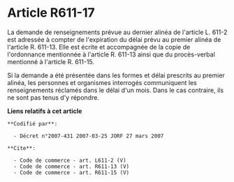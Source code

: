 # Article R611-17

La demande de renseignements prévue au dernier alinéa de l'article L. 611-2 est adressée à compter de l'expiration du délai
prévu au premier alinéa de l'article R. 611-13. Elle est écrite et accompagnée de la copie de l'ordonnance mentionnée à
l'article R. 611-13 ainsi que du procès-verbal mentionné à l'article R. 611-15. 

Si la demande a été présentée dans les formes et délai prescrits au premier alinéa, les personnes et organismes interrogés
communiquent les renseignements réclamés dans le délai d'un mois. Dans le cas contraire, ils ne sont pas tenus d'y répondre.

**Liens relatifs à cet article**

	**Codifié par**:

	  - Décret n°2007-431 2007-03-25 JORF 27 mars 2007

	**Cite**:

	  - Code de commerce - art. L611-2 (V)
	  - Code de commerce - art. R611-13 (V)
	  - Code de commerce - art. R611-15 (V)
